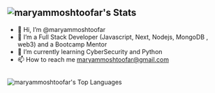 
 ## ![maryammoshtoofar's Stats](https://github-readme-stats.vercel.app/api?username=maryammoshtoofar&theme=tokyonight&show_icons=true&hide_border=false&count_private=true)
- 👋 Hi, I’m @maryammoshtoofar
- 👀 I’m a Full Stack Developer (Javascript, Next, Nodejs, MongoDB , web3) and a Bootcamp Mentor
- 🌱 I’m currently learning CyberSecurity and Python
- 📫 How to reach me maryammoshtoofar@gmail.com
##
 ![maryammoshtoofar's Top Languages](https://github-readme-stats.vercel.app/api/top-langs/?username=maryammoshtoofar&theme=tokyonight&show_icons=true&hide_border=false&layout=compact)

<!---
maryammoshtoofar/maryammoshtoofar is a ✨ special ✨ repository because its `README.md` (this file) appears on your GitHub profile.
You can click the Preview link to take a look at your changes.
--->
